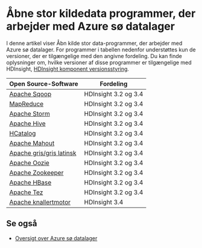 <properties
   pageTitle="Stor data-programmer, der er kompatible med sø datalager | Azure"
   description="Listen over åbne kildeprogrammer, der arbejder med Azure sø datalager"
   services="data-lake-store"
   documentationCenter=""
   authors="nitinme"
   manager="jhubbard"
   editor="cgronlun"/>

<tags
   ms.service="data-lake-store"
   ms.devlang="na"
   ms.topic="article"
   ms.tgt_pltfrm="na"
   ms.workload="big-data"
   ms.date="08/25/2016"
   ms.author="nitinme"/>

# <a name="open-source-big-data-applications-that-work-with-azure-data-lake-store"></a>Åbne stor kildedata programmer, der arbejder med Azure sø datalager

I denne artikel viser Åbn kilde stor data-programmer, der arbejder med Azure sø datalager. For programmer i tabellen nedenfor understøttes kun de versioner, der er tilgængelige med den angivne fordeling. Du kan finde oplysninger om, hvilke versioner af disse programmer er tilgængelige med HDInsight, [HDInsight komponent versionsstyring](../hdinsight/hdinsight-component-versioning.md).


| Open Source-Software | Fordeling                      |
|----------------------|---------------------------------|
| [Apache Sqoop](http://sqoop.apache.org/)               | HDInsight 3.2 og 3.4                   |
| [MapReduce](http://hadoop.apache.org/docs/r1.0.4/mapred_tutorial.html)| HDInsight 3.2 og 3.4                   |
| [Apache Storm](https://storm.apache.org/)                | HDInsight 3.2 og 3.4                 |
| [Apache Hive](http://hive.apache.org/)                  | HDInsight 3.2 og 3.4                   |
| [HCatalog](https://cwiki.apache.org/confluence/display/Hive/HCatalog)            | HDInsight 3.2 og 3.4  |
| [Apache Mahout](http://mahout.apache.org/)               | HDInsight 3.2 og 3.4                   |
| [Apache gris/gris latinsk](http://pig.apache.org/)       | HDInsight 3.2 og 3.4                   |
| [Apache Oozie](http://oozie.apache.org/)               | HDInsight 3.2 og 3.4                   |
| [Apache Zookeeper](http://zookeeper.apache.org/)           | HDInsight 3.2 og 3.4                   |
| [Apache HBase](http://hbase.apache.org/)                | HDInsight 3.2 og 3.4                   |
| [Apache Tez](http://tez.apache.org/)                 | HDInsight 3.2 og 3.4                 |
| [Apache knallertmotor](http://spark.apache.org/)                 | HDInsight 3.4                 |


## <a name="see-also"></a>Se også

- [Oversigt over Azure sø datalager](data-lake-store-overview.md)

